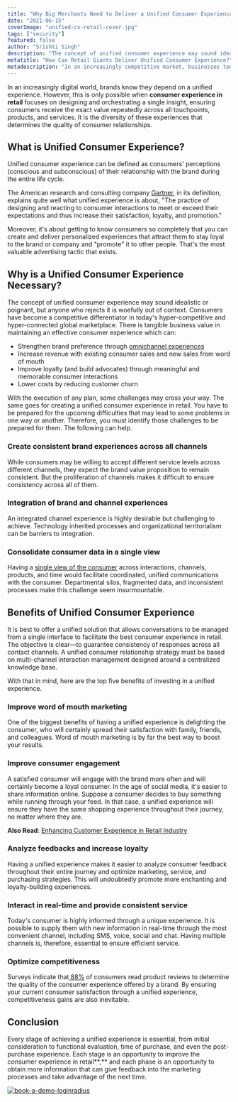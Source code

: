 ```yaml
---
title: "Why Big Merchants Need to Deliver a Unified Consumer Experience?"
date: "2021-06-15"
coverImage: "unified-cx-retail-cover.jpg"
tags: ["security"]
featured: false
author: "Srishti Singh"
description: "The concept of unified consumer experience may sound idealistic or poignant, but anyone who rejects it is woefully out of context. Consumers have become a competitive differentiator in today's hyper-competitive and hyper-connected global marketplace. There is tangible business value in maintaining an effective consumer experience."
metatitle: "How Can Retail Giants Deliver Unified Consumer Experience?"
metadescription: "In an increasingly competitive market, businesses today need to adopt a unified consumer experience in retail to get an edge over the competitors and thrive."
---
```


In an increasingly digital world, brands know they depend on a unified experience. However, this is only possible when **consumer experience in retail** focuses on designing and orchestrating a single insight, ensuring consumers receive the exact value repeatedly across all touchpoints, products, and services. It is the diversity of these experiences that determines the quality of consumer relationships.


## What is Unified Consumer Experience?

Unified consumer experience can be defined as consumers' perceptions (conscious and subconscious) of their relationship with the brand during the entire life cycle.

The American research and consulting company [Gartner](https://www.gartner.com/en/marketing/insights/customer-experience-strategy), in its definition, explains quite well what unified experience is about, "The practice of designing and reacting to consumer interactions to meet or exceed their expectations and thus increase their satisfaction, loyalty, and promotion."

Moreover, it's about getting to know consumers so completely that you can create and deliver personalized experiences that attract them to stay loyal to the brand or company and "promote" it to other people. That's the most valuable advertising tactic that exists.


## Why is a Unified Consumer Experience Necessary?

The concept of unified consumer experience may sound idealistic or poignant, but anyone who rejects it is woefully out of context. Consumers have become a competitive differentiator in today's hyper-competitive and hyper-connected global marketplace. There is tangible business value in maintaining an effective consumer experience which can:



*   Strengthen brand preference through [omnichannel experiences](https://www.loginradius.com/blog/fuel/omnichannel-customer-experience/)
*   Increase revenue with existing consumer sales and new sales from word of mouth
*   Improve loyalty (and build advocates) through meaningful and memorable consumer interactions
*   Lower costs by reducing customer churn

With the execution of any plan, some challenges may cross your way. The same goes for creating a unified consumer experience in retail. You have to be prepared for the upcoming difficulties that may lead to some problems in one way or another. Therefore, you must identify those challenges to be prepared for them. The following can help.


### Create consistent brand experiences across all channels

 While consumers may be willing to accept different service levels across different channels, they expect the brand value proposition to remain consistent. But the proliferation of channels makes it difficult to ensure consistency across all of them.


### Integration of brand and channel experiences

An integrated channel experience is highly desirable but challenging to achieve. Technology inherited processes and organizational territorialism can be barriers to integration.


### Consolidate consumer data in a single view

 Having a [single view of the consumer](https://www.loginradius.com/profile-management/) across interactions, channels, products, and time would facilitate coordinated, unified communications with the consumer. Departmental silos, fragmented data, and inconsistent processes make this challenge seem insurmountable.


## Benefits of Unified Consumer Experience

It is best to offer a unified solution that allows conversations to be managed from a single interface to facilitate the best consumer experience in retail. The objective is clear—to guarantee consistency of responses across all contact channels. A unified consumer relationship strategy must be based on multi-channel interaction management designed around a centralized knowledge base.

With that in mind, here are the top five benefits of investing in a unified experience.


### Improve word of mouth marketing

One of the biggest benefits of having a unified experience is delighting the consumer, who will certainly spread their satisfaction with family, friends, and colleagues. Word of mouth marketing is by far the best way to boost your results.


### Improve consumer engagement

A satisfied consumer will engage with the brand more often and will certainly become a loyal consumer. In the age of social media, it's easier to share information online. Suppose a consumer decides to buy something while running through your feed. In that case, a unified experience will ensure they have the same shopping experience throughout their journey, no matter where they are. 

**Also Read**: [Enhancing Customer Experience in Retail Industry](https://www.loginradius.com/blog/fuel/customer-experience-retail-industry/)


### Analyze feedbacks and increase loyalty

Having a unified experience makes it easier to analyze consumer feedback throughout their entire journey and optimize marketing, service, and purchasing strategies. This will undoubtedly promote more enchanting and loyalty-building experiences.


### Interact in real-time and provide consistent service

Today's consumer is highly informed through a unique experience. It is possible to supply them with new information in real-time through the most convenient channel, including SMS, voice, social and chat. Having multiple channels is, therefore, essential to ensure efficient service.


### Optimize competitiveness

Surveys indicate that[ 88%](https://searchengineland.com/88-consumers-trust-online-reviews-much-personal-recommendations-195803#:~:text=88%25%20Have%20Read%20Reviews%20To,85%25%20in%202013) of consumers read product reviews to determine the quality of the consumer experience offered by a brand. By ensuring your current consumer satisfaction through a unified experience, competitiveness gains are also inevitable.


## Conclusion 

Every stage of achieving a unified experience is essential, from initial consideration to functional evaluation, time of purchase, and even the post-purchase experience. Each stage is an opportunity to improve the consumer experience in retail**,** and each phase is an opportunity to obtain more information that can give feedback into the marketing processes and take advantage of the next time.

[![book-a-demo-loginradius](book-a-demo-loginradius.png)](https://www.loginradius.com/book-a-demo/)